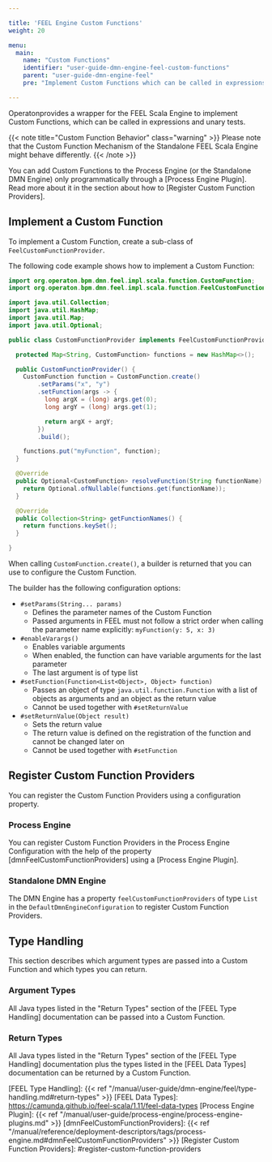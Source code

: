 ```yaml
---

title: 'FEEL Engine Custom Functions'
weight: 20

menu:
  main:
    name: "Custom Functions"
    identifier: "user-guide-dmn-engine-feel-custom-functions"
    parent: "user-guide-dmn-engine-feel"
    pre: "Implement Custom Functions which can be called in expressions"

---
```


Operatonprovides a wrapper for the FEEL Scala Engine to implement Custom Functions, which can be
called in expressions and unary tests.

{{< note title="Custom Function Behavior" class="warning" >}}
Please note that the Custom Function Mechanism of the Standalone FEEL Scala Engine might behave differently.
{{< /note >}}

You can add Custom Functions to the Process Engine (or the Standalone DMN Engine) only programmatically
through a [Process Engine Plugin]. Read more about it in the section about how to
[Register Custom Function Providers].

## Implement a Custom Function

To implement a Custom Function, create a sub-class of `FeelCustomFunctionProvider`.

The following code example shows how to implement a Custom Function:

```java
import org.operaton.bpm.dmn.feel.impl.scala.function.CustomFunction;
import org.operaton.bpm.dmn.feel.impl.scala.function.FeelCustomFunctionProvider;

import java.util.Collection;
import java.util.HashMap;
import java.util.Map;
import java.util.Optional;

public class CustomFunctionProvider implements FeelCustomFunctionProvider {

  protected Map<String, CustomFunction> functions = new HashMap<>();

  public CustomFunctionProvider() {
    CustomFunction function = CustomFunction.create()
        .setParams("x", "y")
        .setFunction(args -> {
          long argX = (long) args.get(0);
          long argY = (long) args.get(1);

          return argX + argY;
        })
        .build();

    functions.put("myFunction", function);
  }

  @Override
  public Optional<CustomFunction> resolveFunction(String functionName) {
    return Optional.ofNullable(functions.get(functionName));
  }

  @Override
  public Collection<String> getFunctionNames() {
    return functions.keySet();
  }

}
```

When calling `CustomFunction.create()`, a builder is returned that you can use to configure the Custom Function.

The builder has the following configuration options:

* `#setParams(String... params)`
   * Defines the parameter names of the Custom Function
   * Passed arguments in FEEL must not follow a strict order when calling the parameter name explicitly: `myFunction(y: 5, x: 3)`
* `#enableVarargs()`
    * Enables variable arguments
    * When enabled, the function can have variable arguments for the last parameter
    * The last argument is of type list
* `#setFunction(Function<List<Object>, Object> function)`
   * Passes an object of type <code>java.util.function.Function</code> with a list of objects as
     arguments and an object as the return value
   * Cannot be used together with `#setReturnValue`
* `#setReturnValue(Object result)`
   * Sets the return value
   * The return value is defined on the registration of the function and cannot be changed later on
   * Cannot be used together with `#setFunction`

## Register Custom Function Providers

You can register the Custom Function Providers using a configuration property.

### Process Engine

You can register Custom Function Providers in the Process Engine Configuration with the help of
the property [dmnFeelCustomFunctionProviders] using a [Process Engine Plugin].

### Standalone DMN Engine

The DMN Engine has a property `feelCustomFunctionProviders` of type `List` in the
`DefaultDmnEngineConfiguration` to register Custom Function Providers.

## Type Handling

This section describes which argument types are passed into a Custom Function and which types
you can return.

### Argument Types

All Java types listed in the "Return Types" section of the [FEEL Type Handling] documentation can be
passed into a Custom Function.

### Return Types

All Java types listed in the "Return Types" section of the [FEEL Type Handling] documentation plus
the types listed in the [FEEL Data Types] documentation can be returned by a Custom Function.

[FEEL Type Handling]: {{< ref "/manual/user-guide/dmn-engine/feel/type-handling.md#return-types" >}}
[FEEL Data Types]: https://camunda.github.io/feel-scala/1.11/feel-data-types
[Process Engine Plugin]: {{< ref "/manual/user-guide/process-engine/process-engine-plugins.md" >}}
[dmnFeelCustomFunctionProviders]: {{< ref "/manual/reference/deployment-descriptors/tags/process-engine.md#dmnFeelCustomFunctionProviders" >}}
[Register Custom Function Providers]: #register-custom-function-providers
